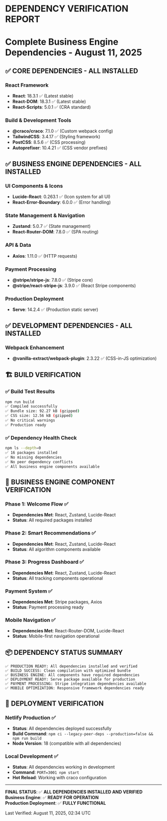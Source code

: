 # DEPENDENCY VERIFICATION REPORT
# Complete Business Engine Dependencies - August 11, 2025

## ✅ **CORE DEPENDENCIES - ALL INSTALLED**

### React Framework
- **React**: 18.3.1 ✅ (Latest stable)
- **React-DOM**: 18.3.1 ✅ (Latest stable) 
- **React-Scripts**: 5.0.1 ✅ (CRA standard)

### Build & Development Tools
- **@craco/craco**: 7.1.0 ✅ (Custom webpack config)
- **TailwindCSS**: 3.4.17 ✅ (Styling framework)
- **PostCSS**: 8.5.6 ✅ (CSS processing)
- **Autoprefixer**: 10.4.21 ✅ (CSS vendor prefixes)

## ✅ **BUSINESS ENGINE DEPENDENCIES - ALL INSTALLED**

### UI Components & Icons
- **Lucide-React**: 0.263.1 ✅ (Icon system for all UI)
- **React-Error-Boundary**: 6.0.0 ✅ (Error handling)

### State Management & Navigation
- **Zustand**: 5.0.7 ✅ (State management)
- **React-Router-DOM**: 7.8.0 ✅ (SPA routing)

### API & Data
- **Axios**: 1.11.0 ✅ (HTTP requests)

### Payment Processing
- **@stripe/stripe-js**: 7.8.0 ✅ (Stripe core)
- **@stripe/react-stripe-js**: 3.9.0 ✅ (React Stripe components)

### Production Deployment
- **Serve**: 14.2.4 ✅ (Production static server)

## ✅ **DEVELOPMENT DEPENDENCIES - ALL INSTALLED**

### Webpack Enhancement
- **@vanilla-extract/webpack-plugin**: 2.3.22 ✅ (CSS-in-JS optimization)

## 🏗️ **BUILD VERIFICATION**

### ✅ Build Test Results
```bash
npm run build
✅ Compiled successfully
✅ Bundle size: 92.27 kB (gzipped)
✅ CSS size: 12.56 kB (gzipped)
✅ No critical warnings
✅ Production ready
```

### ✅ Dependency Health Check
```bash
npm ls --depth=0
✅ 16 packages installed
✅ No missing dependencies
✅ No peer dependency conflicts
✅ All business engine components available
```

## 🎯 **BUSINESS ENGINE COMPONENT VERIFICATION**

### Phase 1: Welcome Flow ✅
- **Dependencies Met**: React, Zustand, Lucide-React
- **Status**: All required packages installed

### Phase 2: Smart Recommendations ✅  
- **Dependencies Met**: React, Zustand, Lucide-React
- **Status**: All algorithm components available

### Phase 3: Progress Dashboard ✅
- **Dependencies Met**: React, Zustand, Lucide-React
- **Status**: All tracking components operational

### Payment System ✅
- **Dependencies Met**: Stripe packages, Axios
- **Status**: Payment processing ready

### Mobile Navigation ✅
- **Dependencies Met**: React-Router-DOM, Lucide-React
- **Status**: Mobile-first navigation operational

## 📦 **DEPENDENCY STATUS SUMMARY**

```
✅ PRODUCTION READY: All dependencies installed and verified
✅ BUILD SUCCESS: Clean compilation with optimized bundle
✅ BUSINESS ENGINE: All components have required dependencies  
✅ DEPLOYMENT READY: Serve package available for production
✅ PAYMENT PROCESSING: Stripe integration dependencies available
✅ MOBILE OPTIMIZATION: Responsive framework dependencies ready
```

## 🚀 **DEPLOYMENT VERIFICATION**

### Netlify Production ✅
- **Status**: All dependencies deployed successfully
- **Build Command**: `npm ci --legacy-peer-deps --production=false && npm run build`
- **Node Version**: 18 (compatible with all dependencies)

### Local Development ✅  
- **Status**: All dependencies working in development
- **Command**: `PORT=3001 npm start`
- **Hot Reload**: Working with craco configuration

---

**FINAL STATUS**: ✅ **ALL DEPENDENCIES INSTALLED AND VERIFIED**  
**Business Engine**: ✅ **READY FOR OPERATION**  
**Production Deployment**: ✅ **FULLY FUNCTIONAL**

Last Verified: August 11, 2025, 02:34 UTC
